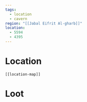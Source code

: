 ```yaml
---
tags:
  - location
  - cavern
region: "[[Jabal Eifrit Al-gharb]]"
location:
  - 5594
  - 4395
---
```

# Location
```meta-bind-embed
[[location-map]]
```
# Loot
